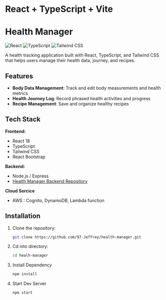 # React + TypeScript + Vite

# Health Manager

![React](https://img.shields.io/badge/React-20232A?style=for-the-badge&logo=react&logoColor=61DAFB)
![TypeScript](https://img.shields.io/badge/TypeScript-007ACC?style=for-the-badge&logo=typescript&logoColor=white)
![Tailwind CSS](https://img.shields.io/badge/Tailwind_CSS-38B2AC?style=for-the-badge&logo=tailwind-css&logoColor=white)

A health tracking application built with React, TypeScript, and Tailwind CSS that helps users manage their health data, journey, and recipes.

## Features

- **Body Data Management**: Track and edit body measurements and health metrics
- **Health Journey Log**: Record phrased health activities and progress
- **Recipe Management**: Save and organize healthy recipes

## Tech Stack



**Frontend:**
- React 18
- TypeScript
- Tailwind CSS
- React Bootstrap

**Backend:**
- Node.js / Express 
- [Health Manager Backend Repository](https://github.com/97-Jeffrey/Health-manager-backend)

**Cloud Sercice**
- AWS : Cognito, DynamoDB, Lambda function 




## Installation

1. Clone the repository:
   ```bash
   git clone https://github.com/97-Jeffrey/health-manager.git

2. Cd into directory:
   ```bash
   cd healh-manager

3. Install Dependency
   ```bash
   npm install


3. Start Dev Server
   ```bash
   npm start

